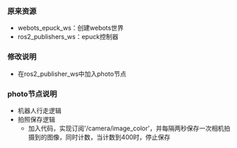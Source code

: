 ### 原来资源
- webots_epuck_ws：创建webots世界
- ros2_publishers_ws：epuck控制器

### 修改说明
- 在ros2_publisher_ws中加入photo节点

### photo节点说明
- 机器人行走逻辑
- 拍照保存逻辑
    - 加入代码，实现订阅'/camera/image_color'，并每隔两秒保存一次相机拍摄到的图像，同时计数，当计数到400时，停止保存